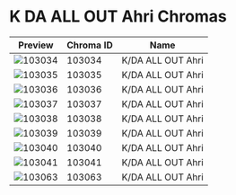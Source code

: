 # K DA ALL OUT Ahri Chromas

| Preview | Chroma ID | Name |
|---------|-----------|------|
| ![103034](https://raw.communitydragon.org/latest/plugins/rcp-be-lol-game-data/global/default/v1/champion-chroma-images/103/103034.png) | 103034 | K/DA ALL OUT Ahri |
| ![103035](https://raw.communitydragon.org/latest/plugins/rcp-be-lol-game-data/global/default/v1/champion-chroma-images/103/103035.png) | 103035 | K/DA ALL OUT Ahri |
| ![103036](https://raw.communitydragon.org/latest/plugins/rcp-be-lol-game-data/global/default/v1/champion-chroma-images/103/103036.png) | 103036 | K/DA ALL OUT Ahri |
| ![103037](https://raw.communitydragon.org/latest/plugins/rcp-be-lol-game-data/global/default/v1/champion-chroma-images/103/103037.png) | 103037 | K/DA ALL OUT Ahri |
| ![103038](https://raw.communitydragon.org/latest/plugins/rcp-be-lol-game-data/global/default/v1/champion-chroma-images/103/103038.png) | 103038 | K/DA ALL OUT Ahri |
| ![103039](https://raw.communitydragon.org/latest/plugins/rcp-be-lol-game-data/global/default/v1/champion-chroma-images/103/103039.png) | 103039 | K/DA ALL OUT Ahri |
| ![103040](https://raw.communitydragon.org/latest/plugins/rcp-be-lol-game-data/global/default/v1/champion-chroma-images/103/103040.png) | 103040 | K/DA ALL OUT Ahri |
| ![103041](https://raw.communitydragon.org/latest/plugins/rcp-be-lol-game-data/global/default/v1/champion-chroma-images/103/103041.png) | 103041 | K/DA ALL OUT Ahri |
| ![103063](https://raw.communitydragon.org/latest/plugins/rcp-be-lol-game-data/global/default/v1/champion-chroma-images/103/103063.png) | 103063 | K/DA ALL OUT Ahri |
